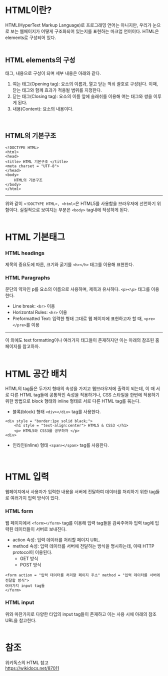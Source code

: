 # HTML이란?

HTML(HyperText Markup Language)로 프로그래밍 언어는 아니지만, 우리가 눈으로 보는 웹페이지가 어떻게 구조화되어 있는지를 표현하는 마크업 언어이다. HTML은 elements로 구성되어 있다.  
<br>

## HTML elements의 구성

태그, 내용으로 구성이 되며 세부 내용은 아래와 같다.


1. 여는 태그(Opening tag): 요소의 이름과, 열고 닫는 꺽쇠 괄호로 구성된다. 이때, 닫는 태그와 함께 효과가 적용될 범위를 지정한다.
2. 닫는 태그(Closing tag): 요소의 이름 앞에 슬래쉬를 이용해 여는 태그와 쌍을 이루게 된다.
3. 내용(Content): 요소의 내용이다.
<br>

## HTML의 기본구조

    <!DOCTYPE HTML>
    <html>
    <head>
    <title> HTML 기본구조 </title>
    <meta charset = "UTF-8">
    </head>
    <body>
        HTML의 기본구조
    </body>
    </html>

___
위와 같이 ```<!DOCTYPE HTML>, <html>```은 HTML5를 사용함을 브라우저에 선언하기 위함이다. 실질적으로 보여지는 부분은 ```<body>``` tag내에 작성하게 된다.  
<br>

# HTML 기본태그

### HTML headings

제목의 중요도에 따른, 크기와 굵기를 ```<h></h>``` 태그를 이용해 표현한다.  

### HTML Paragraphs

문단의 약자인 p를 요소의 이름으로 사용하며, 제목과 유사하다. ```<p><\p>``` 태그를 이용한다.

* Line break: ```<br>``` 이용
* Horizontal Rules: ```<hr>``` 이용
* Preformatted Text: 입력한 형태 그대로 웹 페이지에 표현하고자 할 때, ```<pre></pre>```를 이용
  
___

이 외에도 text formatting이나 여러가지 태그들이 존재하지만 이는 아래의 참조된 홈페이지를 참고하자.  
<br>

# HTML 공간 배치

HTML의 tag들은 두가지 형태의 속성을 가지고 웹브라우저에 출력이 되는데, 이 때 서로 다른 HTML tag들에 공통적인 속성을 적용하거나, CSS 스타일을 한번에 적용하기 위한 방법으로 block 형태와 inline 형태로 서로 다른 HTML tag를 묶는다.

* 블록(block) 형태
```<div></div>``` tag를 사용한다.

```
<div style = "border:1px solid black;">
    <h1 style = "text-align:center"> HTML5 & CSS3 </h1>
    <p> HTML5와 CSS3를 공부하자 </p>
<div>
```

* 인라인(inline) 형태
```<span></span>``` tag를 사용한다.  
<br>

# HTML 입력

웹페이지에서 사용자가 입력한 내용을 서버에 전달하여 데이터를 처리하기 위한 tag들로 여러가지 입력 방식이 있다.

### HTML form

웹 페이지에서 ```<form></form>``` tag를 이용해 입력 tag들을 감싸주어야 입력 tag에 입력된 데이터들이 서버로 보내진다. 

* action 속성: 입력 데이터를 처리할 페이지 URL.
* method 속성: 입력 데이터를 서버에 전달하는 방식을 명시하는데, 이때 HTTP protocol이 이용된다.
    * GET 방식
    * POST 방식

```
<form action = "입력 데이터를 처리할 페이지 주소" method = "입력 데이터를 서버에 전달할 방식">
여러가지 input tag들 
</form>
```

### HTML input

위와 마찬가지로 다양한 타입의 input tag들이 존재하고 이는 사용 시에 아래의 참조 URL을 참고한다.  
<br>

# 참조
위키독스의 HTML 참고  
<https://wikidocs.net/87011>
